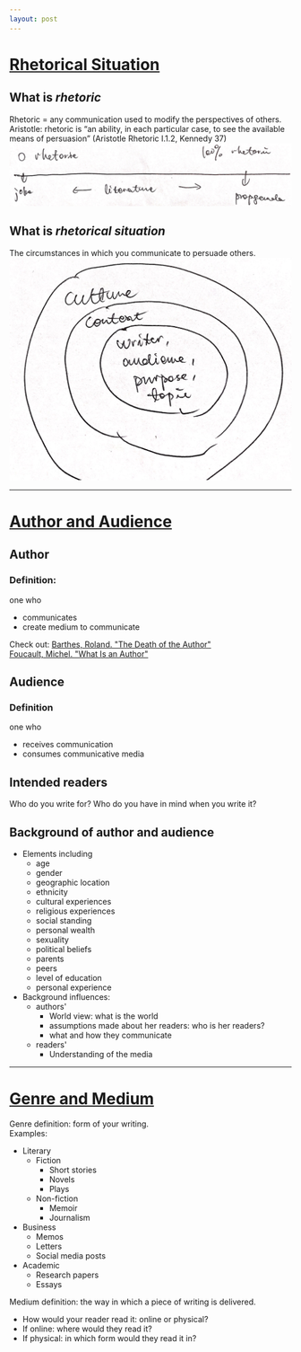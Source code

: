 ```yaml
---
layout: post
---
```


# [Rhetorical Situation](https://owl.purdue.edu/owl/general_writing/academic_writing/rhetorical_situation/index.html)
## What is _rhetoric_
Rhetoric = any communication used to modify the perspectives of others.  
Aristotle: rhetoric is “an ability, in each particular case, to see the available means of persuasion” (Aristotle Rhetoric I.1.2, Kennedy 37) 
![rhetorical axis](axis_of_rhetoric.jpg)

## What is _rhetorical situation_
The circumstances in which you communicate to persuade others.
![venn rhetorical situaion](rhetorical_venn_situation.png)

------
# [Author and Audience](https://owl.purdue.edu/owl/general_writing/academic_writing/rhetorical_situation/author_and_audience.html)
## Author
### Definition:
one who 
- communicates
- create medium to communicate

Check out: [Barthes, Roland. "The Death of the Author"](https://writing.upenn.edu/~taransky/Barthes.pdf)  
[Foucault, Michel. "What Is an Author"](https://www.open.edu/openlearn/ocw/pluginfile.php/624849/mod_resource/content/1/a840_1_michel_foucault.pdf)

## Audience
### Definition
one who
- receives communication
- consumes communicative media

## Intended readers
Who do you write for? Who do you have in mind when you write it?

## Background of author and audience
- Elements including 
    * age
    * gender
    * geographic location
    * ethnicity
    * cultural experiences
    * religious experiences
    * social standing
    * personal wealth
    * sexuality
    * political beliefs
    * parents
    * peers
    * level of education
    * personal experience  
- Background influences:
    * authors'
        * World view: what is the world
        * assumptions made about her readers: who is her readers?
        * what and how they communicate
    * readers'
        * Understanding of the media

------
# [Genre and Medium](https://owl.purdue.edu/owl/subject_specific_writing/professional_technical_writing/business_writing_for_administrative_and_clerical_staff/genre_and_medium.html)
Genre definition: form of your writing.    
Examples:
- Literary
    * Fiction
        * Short stories
        * Novels
        * Plays
    * Non-fiction
       * Memoir
       * Journalism
- Business
    * Memos
    * Letters
    * Social media posts
- Academic
    * Research papers
    * Essays

Medium definition: the way in which a piece of writing is delivered.  
- How would your reader read it: online or physical?
- If online: where would they read it?
- If physical: in which form would they read it in?

